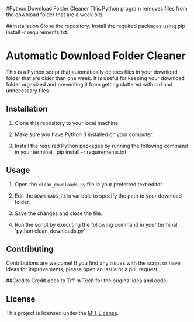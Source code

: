 #Python Download Folder Cleaner
This Python program removes files from the download folder that are a week old.

##Installation
Clone the repository.
Install the required packages using pip install -r requirements.txt.

# Automatic Download Folder Cleaner

This is a Python script that automatically deletes files in your download folder that are older than one week. It is useful for keeping your download folder organized and preventing it from getting cluttered with old and unnecessary files.

## Installation

1. Clone this repository to your local machine.

2. Make sure you have Python 3 installed on your computer.

3. Install the required Python packages by running the following command in your terminal: 'pip install -r requirements.txt'



## Usage

1. Open the `clean_downloads.py` file in your preferred text editor.

2. Edit the `DOWNLOADS_PATH` variable to specify the path to your download folder.

3. Save the changes and close the file.

4. Run the script by executing the following command in your terminal: 'python clean_downloads.py'



## Contributing

Contributions are welcome! If you find any issues with the script or have ideas for improvements, please open an issue or a pull request.

##Credits
Credit goes to Tiff In Tech for the original idea and code.

## License

This project is licensed under the [MIT License](https://github.com/username/repo-name/blob/main/LICENSE).
